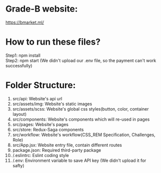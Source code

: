 # Grade-B website:
https://bmarket.ml/

# How to run these files?
Step1: npm install  <br />
Step2: npm start (We didn't upload our .env file, so the payment can't work successfully)

# Folder Structure:
1. src/api: Website's api url
2. src/assets/img: Website's static images
3. src/assets/scss: Website's global css styles(button, color, container layout)
4. src/components: Website's components which will re-used in pages
5. src/pages: Website's pages
6. src/store: Redux-Saga components
7. src/workflow: Website's workflow(CSS_REM Specification, Challenges, Role)
8. src/App.jsx: Website entry file, contain different routes
9. package.json: Required third-party package
10. /.eslintrc: Eslint coding style
11. /.env: Environment variable to save API key (We didn't upload it for safty)
